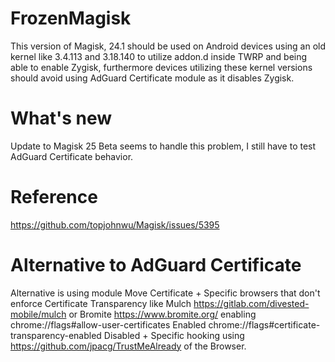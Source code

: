 # FrozenMagisk

This version of Magisk, 24.1 should be used on Android devices using an old kernel like 3.4.113 and 3.18.140 to utilize addon.d inside TWRP and being able to enable Zygisk, furthermore devices utilizing these kernel versions should avoid using AdGuard Certificate module as it disables Zygisk.

# What's new

Update to Magisk 25 Beta seems to handle this problem, I still have to test AdGuard Certificate behavior.

# Reference

https://github.com/topjohnwu/Magisk/issues/5395

# Alternative to AdGuard Certificate

Alternative is using module Move Certificate + Specific browsers that don't enforce Certificate Transparency like Mulch https://gitlab.com/divested-mobile/mulch or Bromite https://www.bromite.org/ enabling chrome://flags#allow-user-certificates Enabled chrome://flags#certificate-transparency-enabled Disabled + Specific hooking using https://github.com/jpacg/TrustMeAlready of the Browser.
